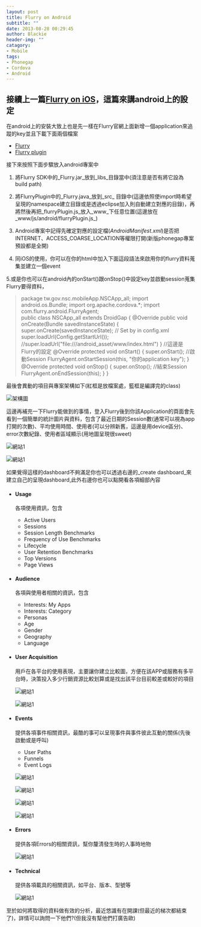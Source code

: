 ```yaml
---
layout: post
title: Flurry on Android
subtitle: ""
date: 2013-08-28 00:29:45
author: Blackie
header-img: ""
catagory:
- Mobile
tags: 
- Phonegap 
- Cordova
- Android
---
```


<!-- More -->

## 接續上一篇[Flurry on iOS](http://www.dotblogs.com.tw/blackie1019/archive/2013/08/27/115696.aspx)，這篇來講android上的設定

在android上的安裝大致上也是先一樣在Flurry官網上面新增一個application來追蹤的key並且下載下面兩個檔案

*   [Flurry](http://www.flurry.com/flurry-analytics.html)
*   [Flurry plugin](https://github.com/jfpsf/flurry-phonegap-plugin)

接下來按照下面步驟放入android專案中

1.  將Flurry SDK中的_Flurry.jar_放到_libs_目錄當中(須注意是否有將它設為build path)
2.  將FlurryPlugin中的_Flurry.java_放到_src_ 目錄中(這邊依照使import時希望呈現的namespace建立目錄或是透過eclipse加入則自動建立對應的目錄)，再將然後再把_flurryPlugin.js_放入_www_下任意位置(這邊放在_www/js/android/flurryPlugin.js_)
3.  Android專案中記得先確定對應的設定檔(_AndroidManifest.xml_)是否把INTERNET、ACCESS_COARSE_LOCATION等權限打開(新版phonegap專案預設都是全開)
4.  同iOS的使用，你可以在你的html中加入下面這段語法來啟用你的flurry資料蒐集並建立一個event

    <script type="text/javascript"src="js/android/flurryPlugin.js"></script><!--此段記得要放在cordova.js之後-->
    <script  type="text/javascript">
    document.addEventListener("deviceready",onDeviceReady,false);
    function onDeviceReady(){
    window.plugins.flurry.startSession("你的application key");//這邊一定要先啟動Session
    window.plugins.flurry.logEvent("[plugin]index.html");//記錄一項事件，事件名稱為[plugin]index.html
    }
    </script>

5.或是你也可以在android內的onStart()跟onStop()中設定key並啟動session蒐集Flurry要得資料，

> package tw.gov.nsc.mobileApp.NSCApp_all;
>     import android.os.Bundle;
>     import org.apache.cordova.*;
>     import com.flurry.android.FlurryAgent;  
>     public class NSCApp_all extends DroidGap
>     {
>     @Override
>     public void onCreate(Bundle savedInstanceState)
>     {
>     super.onCreate(savedInstanceState);
>     // Set by <content src="index.html" /> in config.xml
>     super.loadUrl(Config.getStartUrl());
>     //super.loadUrl("file:///android_asset/www/index.html")
>     }
>     //這邊是Flurry的設定
>     @Override
>     protected void onStart()
>     {
>     super.onStart();
>     //啟動Session
>     FlurryAgent.onStartSession(this, "你的application key");
>     }    
>     @Override
>     protected void onStop()
>     {
>     super.onStop(); 
>     //結束Session
>     FlurryAgent.onEndSession(this);
>     }
>     }

最後會異動的項目與專案架構如下(紅框是放檔案處，籃框是編譯完的class)

![架構圖](http://dl.dropboxusercontent.com/u/20925528/%E6%8A%80%E8%A1%93Blog/blogs/20130828/2.png)

這邊再補充一下Flurry能做到的事情，登入Flurry後到你該Application的頁面會先看到一個簡單的統計圖片與資料，包含了最近日期的Session數(通常可以視為app打開的次數)、平均使用時間、使用者(可以分辨新舊，這邊是用device區分)、error次數紀錄、使用者區域顯示(用地圖呈現很sweet)

![網站1](http://dl.dropboxusercontent.com/u/20925528/%E6%8A%80%E8%A1%93Blog/blogs/20130828/3.png)

![網站1](http://dl.dropboxusercontent.com/u/20925528/%E6%8A%80%E8%A1%93Blog/blogs/20130828/4.png)

如果覺得這樣的dashboard不夠滿足你也可以透過右邊的_create dashboard_來建立自己的呈現dashboard,此外右邊你也可以點開看各項細部內容

*   #### Usage

    各項使用資訊，包含

    *   Active Users
    *   Sessions
    *   Session Length Benchmarks
    *   Frequency of Use Benchmarks
    *   Lifecycle
    *   User Retention Benchmarks
    *   Top Versions
    *   Page Views
*   #### Audience

    各項與使用者相關的資訊，包含

    *   Interests: My Apps
    *   Interests: Category
    *   Personas
    *   Age
    *   Gender
    *   Geography
    *   Language
*   #### User Acquisition

    用戶在各平台的使用表現，主要讓你建立比較圖，方便在該APP或服務有多平台時，決策投入多少行銷資源比較划算或是找出該平台目前較差或較好的項目

    ![網站1](http://dl.dropboxusercontent.com/u/20925528/%E6%8A%80%E8%A1%93Blog/blogs/20130828/5.png)

    ![網站1](http://dl.dropboxusercontent.com/u/20925528/%E6%8A%80%E8%A1%93Blog/blogs/20130828/6.png)

*   #### Events

    提供各項事件相關資訊，最酷的事可以呈現事件與事件彼此互動的關係(先後啟動或是呼叫)

    *   User Paths
    *   Funnels
    *   Event Logs

    ![網站1](http://dl.dropboxusercontent.com/u/20925528/%E6%8A%80%E8%A1%93Blog/blogs/20130828/7.png)

    ![網站1](http://dl.dropboxusercontent.com/u/20925528/%E6%8A%80%E8%A1%93Blog/blogs/20130828/8.png)

    ![網站1](http://dl.dropboxusercontent.com/u/20925528/%E6%8A%80%E8%A1%93Blog/blogs/20130828/9.png)

    ![網站1](http://dl.dropboxusercontent.com/u/20925528/%E6%8A%80%E8%A1%93Blog/blogs/20130828/10.png)

*   #### Errors

    提供各項Errors的相關資訊，幫你釐清發生時的人事時地物

    ![網站1](http://dl.dropboxusercontent.com/u/20925528/%E6%8A%80%E8%A1%93Blog/blogs/20130828/11.png)

*   #### Technical

    提供各項載具的相關資訊，如平台、版本、型號等

    ![網站1](http://dl.dropboxusercontent.com/u/20925528/%E6%8A%80%E8%A1%93Blog/blogs/20130828/12.png)

至於如何將取得的資料做有效的分析，最近悠識有在開課(但最近的梯次都結束了)，詳情可以詢問一下他們?(但我沒有幫他們打廣告歐)